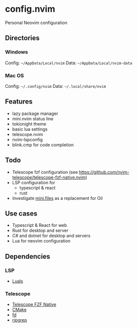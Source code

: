 # config.nvim

Personal Neovim configuration

## Directories

### Windows

Config: `~/AppData/Local/nvim`
Data: `~/AppData/Local/nvim-data` 

### Mac OS

Config: `~/.config/nvim`
Data: `~/.local/share/nvim`

## Features

- lazy package manager
- mini.nvim status line
- tokionight theme
- basic lua settings
- telescope.nvim
- nvim-lspconfig
- blink.cmp for code completion

## Todo

- Telescope fzf configuration (see https://github.com/nvim-telescope/telescope-fzf-native.nvim)
- LSP configuration for 
    - typescript & react
    - rust
- Investigate [mini.files](https://github.com/echasnovski/mini.files) as a replacement for Oil

## Use cases

- Typescript & React for web
- Rust for desktop and server
- C# and dotnet for desktop and servers
- Lua for neovim configuration

## Dependencies

### LSP

- [Luals](https://luals.github.io/#neovim-install)

### Telescope

- [Telescope FZF Native](https://github.com/nvim-telescope/telescope-fzf-native.nvim)
- [CMake](https://cmake.org/download/)
- [fd](https://github.com/sharkdp/fd)
- [ripgrep](https://github.com/BurntSushi/ripgrep)



